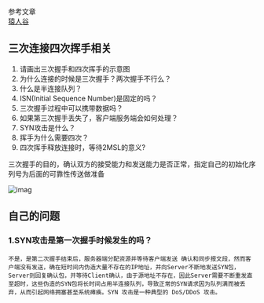 参考文章  
[猿人谷](https://juejin.im/post/5d9c284b518825095879e7a5)



## 三次连接四次挥手相关


1. 请画出三次握手和四次挥手的示意图
2. 为什么连接的时候是三次握手？两次握手不行么？
3. 什么是半连接队列？
4. ISN(Initial Sequence Number)是固定的吗？
5. 三次握手过程中可以携带数据吗？
6. 如果第三次握手丢失了，客户端服务端会如何处理？
7. SYN攻击是什么？
8. 挥手为什么需要四次？
9. 四次挥手释放连接时，等待2MSL的意义?



三次握手的目的，确认双方的接受能力和发送能力是否正常，指定自己的初始化序列号为后面的可靠性传送做准备



![imag](https://user-gold-cdn.xitu.io/2019/10/8/16da9fd28a45bd19?imageView2/0/w/1280/h/960/format/webp/ignore-error/1)


## 自己的问题
### 1.SYN攻击是第一次握手时候发生的吗？

	不是，是第二次握手结束后，服务器端分配资源并等待客户端发送 确认和同步报文段，然而客户端没有发送，确在短时间内伪造大量不存在的IP地址，并向Server不断地发送SYN包，Server则回复确认包，并等待Client确认，由于源地址不存在，因此Server需要不断重发直至超时，这些伪造的SYN包将长时间占用半连接队列，导致正常的SYN请求因为队列满而被丢弃，从而引起网络拥塞甚至系统瘫痪。SYN 攻击是一种典型的 DoS/DDoS 攻击。











